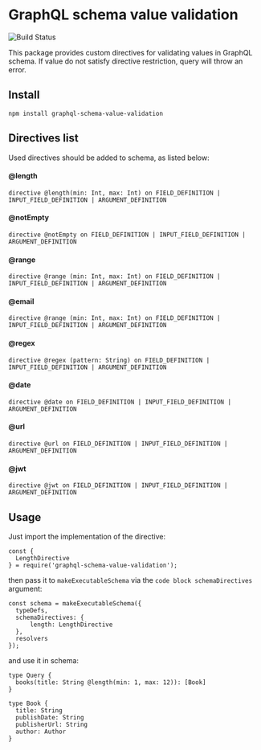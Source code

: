 # GraphQL schema value validation

![Build Status](https://travis-ci.org/apollo-9/graphql-schema-value-validation.svg?branch=develop)

This package provides custom directives for validating values in GraphQL schema. If value do not satisfy directive restriction, query will throw an error.

## Install

```
npm install graphql-schema-value-validation
```

Directives list
---
Used directives should be added to schema, as listed below:

#### @length
```
directive @length(min: Int, max: Int) on FIELD_DEFINITION | INPUT_FIELD_DEFINITION | ARGUMENT_DEFINITION
```
#### @notEmpty
```
directive @notEmpty on FIELD_DEFINITION | INPUT_FIELD_DEFINITION | ARGUMENT_DEFINITION
```
#### @range
```
directive @range (min: Int, max: Int) on FIELD_DEFINITION | INPUT_FIELD_DEFINITION | ARGUMENT_DEFINITION
```
#### @email
```
directive @range (min: Int, max: Int) on FIELD_DEFINITION | INPUT_FIELD_DEFINITION | ARGUMENT_DEFINITION
```
#### @regex
```
directive @regex (pattern: String) on FIELD_DEFINITION | INPUT_FIELD_DEFINITION | ARGUMENT_DEFINITION
```
#### @date
```
directive @date on FIELD_DEFINITION | INPUT_FIELD_DEFINITION | ARGUMENT_DEFINITION
```
#### @url
```
directive @url on FIELD_DEFINITION | INPUT_FIELD_DEFINITION | ARGUMENT_DEFINITION
```
#### @jwt
```
directive @jwt on FIELD_DEFINITION | INPUT_FIELD_DEFINITION | ARGUMENT_DEFINITION
```

## Usage

Just import the implementation of the directive:

```
const {
  LengthDirective
} = require('graphql-schema-value-validation');
```

then pass it to `makeExecutableSchema` via the `code block schemaDirectives` argument:

```
const schema = makeExecutableSchema({
  typeDefs,
  schemaDirectives: {
      length: LengthDirective
  },
  resolvers
});
```

and use it in schema:

```
type Query {
  books(title: String @length(min: 1, max: 12)): [Book]
}

type Book {
  title: String
  publishDate: String
  publisherUrl: String
  author: Author
}
```